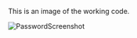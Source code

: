This is an image of the working code.

![PasswordScreenshot](https://user-images.githubusercontent.com/87714328/126869823-9f307549-f5c2-4ea1-a29b-337a87d18c1d.png)
